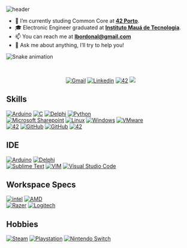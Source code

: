 ![header](https://capsule-render.vercel.app/api?type=waving&color=0:83eaf1,100:63a4ff&height=220&section=header&text=Hi,%20I’m%20Lucas%20Bordonal&fontSize=50)
- 🌱 I’m currently studing Common Core at [**42 Porto**](https://www.42porto.com).
- :mortar_board: Electronic Engineer graduated at [**Instituto Mauá de Tecnologia**](https://maua.br/).
- 📫 You can reach me at **lbordonal@gmail.com**
- 💬 Ask me about anything, I’ll try to help you!

![Snake animation](https://github.com/lbordonal/lbordonal/blob/output/github-contribution-grid-snake.svg)

<br/>
<p align="center">
<a href='mailto:lbordonal@gmail.com' target="_blank"><img alt='Gmail' src='https://img.shields.io/badge/Gmail-100000?style=for-the-badge&logo=Gmail&logoColor=white&labelColor=EA4335&color=EA4335'/></a>
</a>
<a href='https://www.linkedin.com/in/lucas-bordonal' target="_blank"><img alt='Linkedin' src='https://img.shields.io/badge/LinkedIn-100000?style=for-the-badge&logo=Linkedin&logoColor=white&labelColor=0A66C2&color=0A66C2'/></a>
</a>
<a href='https://profile.intra.42.fr/users/lbordona' target="_blank"><img alt='42' src='https://img.shields.io/badge/42_Porto-100000?style=for-the-badge&logo=42&logoColor=white&labelColor=000000&color=000000'/></a>
</a>
<img src="https://komarev.com/ghpvc/?username=lbordonal&style=for-the-badge&color=blue"></a>
</a>
</p>

## Skills
<p align="left">
<a href='' target="_blank"><img alt='Arduino' src='https://img.shields.io/badge/Arduino-100000?style=for-the-badge&logo=Arduino&logoColor=white&labelColor=00979D&color=00979D'/></a>
</a>
<a href='' target="_blank"><img alt='C' src='https://img.shields.io/badge/C-100000?style=for-the-badge&logo=C&logoColor=white&labelColor=A8B9CC&color=A8B9CC'/></a>
</a>
<a href='' target="_blank"><img alt='Delphi' src='https://img.shields.io/badge/Pascal-100000?style=flat&logo=Delphi&logoColor=white&labelColor=EE1F35&color=EE1F35'/></a>
</a>
<a href='' target="_blank"><img alt='Python' src='https://img.shields.io/badge/Python-100000?style=flat&logo=pYTHON&logoColor=white&labelColor=3776AB&color=3776AB'/></a>
</a>
<br />
<a href='' target="_blank"><img alt='Microsoft Sharepoint' src='https://img.shields.io/badge/Microsoft_Sharepoint-100000?style=flat&logo=Microsoft Sharepoint&logoColor=white&labelColor=0078D4&color=0078D4'/></a>
</a>
<a href='' target="_blank"><img alt='Linux' src='https://img.shields.io/badge/Linux-100000?style=flat&logo=Linux&logoColor=white&labelColor=FCC624&color=FCC624'/></a>
</a>
<a href='' target="_blank"><img alt='Windows' src='https://img.shields.io/badge/Windows-100000?style=flat&logo=Windows&logoColor=white&labelColor=0078D6&color=0078D6'/></a>
</a>
<a href='' target="_blank"><img alt='VMware' src='https://img.shields.io/badge/VMware-100000?style=flat&logo=VMware&logoColor=white&labelColor=607078&color=607078'/></a>
</a>
<br />
<a href='' target="_blank"><img alt='42' src='https://img.shields.io/badge/Datacenter_Infra-100000?style=flat&logo=&logoColor=AD0000&labelColor=AD0000&color=AD0000'/></a>
<a href='' target="_blank"><img alt='GitHub' src='https://img.shields.io/badge/Servers-100000?style=flat&logo=&logoColor=038C45&labelColor=038C45&color=038C45'/></a>
<a href='' target="_blank"><img alt='GitHub' src='https://img.shields.io/badge/Storage-100000?style=flat&logo=&logoColor=0600CA&labelColor=0600CA&color=0600CA'/></a>
<a href='' target="_blank"><img alt='42' src='https://img.shields.io/badge/Networking-100000?style=flat&logo=&logoColor=7F7F7F&labelColor=7F7F7F&color=7F7F7F'/></a>
</a>
</p>
  
## IDE
<p align="left">
<a href='' target="_blank"><img alt='Arduino' src='https://img.shields.io/badge/Arduino_IDE-100000?style=flat&logo=Arduino&logoColor=white&labelColor=00979D&color=00979D'/></a>
</a>
<a href='' target="_blank"><img alt='Delphi' src='https://img.shields.io/badge/Delphi_RAD_Studio-100000?style=flat&logo=Delphi&logoColor=white&labelColor=EE1F35&color=EE1F35'/></a>
</a>
<br />
<a href='' target="_blank"><img alt='Sublime Text' src='https://img.shields.io/badge/Sublime_Text-100000?style=flat&logo=Sublime Text&logoColor=FFFFFF&labelColor=FF9800&color=FF9800'/></a>
</a>
<a href='' target="_blank"><img alt='VIM' src='https://img.shields.io/badge/Vim-100000?style=flat&logo=VIM&logoColor=FFFFFF&labelColor=019733&color=019733'/></a>
</a>
<a href='' target="_blank"><img alt='Visual Studio Code' src='https://img.shields.io/badge/Visual_Studio Code-100000?style=flat&logo=Visual Studio Code&logoColor=FFFFFF&labelColor=007ACC&color=007ACC'/></a>
</a>
</p>

## Workspace Specs
<p align="left">
<a href='' target="_blank"><img alt='intel' src='https://img.shields.io/badge/Intel_Core i5 10ᵗʰ-100000?style=flat&logo=intel&logoColor=FFFFFF&labelColor=0071C5&color=0071C5'/></a>
</a>
<a href='' target="_blank"><img alt='AMD' src='https://img.shields.io/badge/AMD_RX580-100000?style=flat&logo=AMD&logoColor=FFFFFF&labelColor=ED1C24&color=ED1C24'/></a>
</a>
<br />
<a href='' target="_blank"><img alt='Razer' src='https://img.shields.io/badge/Hunstman_Mini-100000?style=flat&logo=Razer&logoColor=FFFFFF&labelColor=00FF00&color=00FF00'/></a>
</a>
<a href='' target="_blank"><img alt='Logitech' src='https://img.shields.io/badge/G_Pro Wireless-100000?style=flat&logo=Logitech&logoColor=FFFFFF&labelColor=00B8FC&color=00B8FC'/></a>
</a>
<a href='' target="_blank"><img alt='' src='https://img.shields.io/badge/HyperX_Cloud II-100000?style=flat&logo=&logoColor=EC1C24&labelColor=EC1C24&color=EC1C24'/></a>
</a>
</p>

## Hobbies
<p align="left">
<a href='https://steamcommunity.com/id/lbordonal/' target="_blank"><img alt='Steam' src='https://img.shields.io/badge/Steam-100000?style=flat&logo=Steam&logoColor=FFFFFF&labelColor=000000&color=000000'/></a>
</a>
<a href='' target="_blank"><img alt='Playstation' src='https://img.shields.io/badge/Playstation-100000?style=flat&logo=Playstation&logoColor=FFFFFF&labelColor=003791&color=003791'/></a>
</a>
<a href='' target="_blank"><img alt='Nintendo Switch' src='https://img.shields.io/badge/Nintendo_Switch-100000?style=flat&logo=Nintendo Switch&logoColor=FFFFFF&labelColor=E60012&color=E60012'/></a>
</a>
</p>


